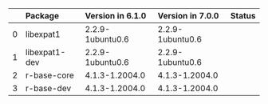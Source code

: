 <!-- markdown-link-check-disable -->

|    | Package       | Version in 6.1.0   | Version in 7.0.0   | Status   |
|---:|:--------------|:-------------------|:-------------------|:---------|
|  0 | libexpat1     | 2.2.9-1ubuntu0.6   | 2.2.9-1ubuntu0.6   |          |
|  1 | libexpat1-dev | 2.2.9-1ubuntu0.6   | 2.2.9-1ubuntu0.6   |          |
|  2 | r-base-core   | 4.1.3-1.2004.0     | 4.1.3-1.2004.0     |          |
|  3 | r-base-dev    | 4.1.3-1.2004.0     | 4.1.3-1.2004.0     |          |